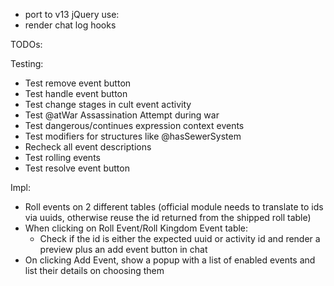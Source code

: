 * port to v13
jQuery use:
* render chat log hooks

TODOs:

Testing:
* Test remove event button
* Test handle event button
* Test change stages in cult event activity
* Test @atWar Assassination Attempt during war
* Test dangerous/continues expression context events
* Test modifiers for structures like @hasSewerSystem
* Recheck all event descriptions
* Test rolling events
* Test resolve event button

Impl:
* Roll events on 2 different tables (official module needs to translate to ids via uuids, otherwise reuse the id returned from the shipped roll table)
* When clicking on Roll Event/Roll Kingdom Event table:
  * Check if the id is either the expected uuid or activity id and render a preview plus an add event button in chat
* On clicking Add Event, show a popup with a list of enabled events and list their details on choosing them
